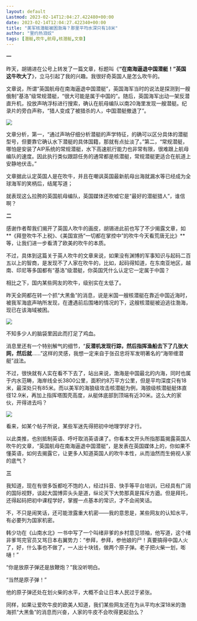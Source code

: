 ```yaml
---
layout: default
Lastmod: 2023-02-14T12:04:27.422480+00:00
date: 2023-02-14T12:04:27.422340+00:00
title: "美军核潜艇被困渤海？那里平均水深只有18米"
author: "里约热泪奴"
tags: [潜艇,吹牛,航母,核潜艇,文章]
---
```


**一**

昨天，胡锡进在公号上转发了一篇文章，标题叫《**“在南海逼退中国潜艇！”英国这牛吹大了**》，立马引起了我的兴趣。我很好奇英国人是怎么吹牛的。

文章说，所谓“英国航母在南海逼退中国潜艇”，英国海军当时的说法是探测到一艘俄制“基洛”级常规潜艇，“很大可能是属于中国的”。随后，英国海军出动一架反潜直升机，投放声呐浮标进行搜索，确认在航母编队以南20海里发现一艘潜艇。纪录片的旁白声称，“猎人变成了被猎杀的人，中国潜艇撤退了”。

![](https://images.weserv.nl/?url=https%3A//mmbiz.qpic.cn/mmbiz_jpg/RLelcVvuUDs9X4vSHNBbfoibiaMMTsnFKT32Fwh9uqiaLqdUIZ5A4KeGdv6ZIz4kyJicP1D87vqgIUCEIqCvSCRFwQ/640%3Fwx_fmt%3Djpeg%26wxfrom%3D5%26wx_lazy%3D1%26wx_co%3D1)

文章分析，第一，“通过声呐仔细分析潜艇的声学特征，的确可以区分具体的潜艇型号，但要靠它确认水下潜艇的具体国籍，那就有点扯淡了。”第二，“常规潜艇，哪怕是安装了AIP系统的常规潜艇，水下高速航行能力也非常有限，很难跟上航母编队的速度。因此执行类似跟踪任务的通常都是核潜艇，常规潜艇更适合在航道上安静地伏击。”

文章据此认定英国人是在吹牛，并且在嘲讽英国最新航母出海就漏水等已经成为全球海军的笑柄后，结尾写道；

就表现这么拉胯的英国航母编队，英国媒体还吹嘘它是“最好的潜艇猎人”，谁信啊？

**二**

感谢作者帮我们揭开了英国人吹牛的画皮，胡锡进此前也写了不少揭露文章，如**《拜登吹牛不上税》、《美国宣扬“一切都在掌控中”的吹牛今天看荒唐无比》**等，让我们进一步看清了欧美的吹牛的本质。

不过，具体到这篇关于英人吹牛的文章来说，如果没有渊博的军事知识与起码二百五以上的智商，是发现不了人家在吹牛的，比如，起码得知道，在东南亚地区，越南、印尼等多国都有“基洛”级潜艇，你英国凭什么认定它一定属于中国？

相比之下，国内某些网友的吹牛，级别实在太低了。

昨天全网都在转一个抓“大黑鱼”的消息，说是米国一艘核潜艇在靠近中国近海时，被我军海底声呐所发现，在遭遇前后围堵的情况的下，这艘核潜艇被迫逃往渤海，现已在该海域被困。

![](https://images.weserv.nl/?url=https%3A//mmbiz.qpic.cn/mmbiz_jpg/RLelcVvuUDs9X4vSHNBbfoibiaMMTsnFKT8xvUZMQOso4kiar7OGtEub8t4JuxykmM81Zr18dyIK6PkdSOFrdI10Q/640%3Fwx_fmt%3Djpeg%26wxfrom%3D5%26wx_lazy%3D1%26wx_co%3D1)

不知多少人的脑袋里因此而打足了鸡血。

消息里还有一个特别解气的细节，“**反潜机发现行踪，然后指挥渔船去下了几张大网，然后就**……”这样的灵感，我想一定来自于张召忠将军发明著名的“海带缠潜艇”战法。

不过，很快就有人实在看不下去了，站出来说，渤海是中国最北的内海，同时也属于内水范畴，海岸线全长3800公里，面积约8万平方公里，但是平均深度只有18米，最深处只有85米。而以美军的海狼级攻击核潜艇为例，海狼级核潜艇艇体直径12.9米，再加上指挥塔围壳高度，从艇体底部到顶端有近30米。这么大的家伙，开得进去吗？

![](https://images.weserv.nl/?url=https%3A//mmbiz.qpic.cn/mmbiz_jpg/438THibDT1nOF43a3LTAKqAu6N4Zp0R6TGHibWuymLEh4fxILhZ9vwMMwAw8ZhI8Lw5CemY30VicO2Mdfjg4NgxnQ/640%3Fwx_fmt%3Djpeg)

看来，如某个帖子所说，某些军迷先得把初中地理学好才行。

以此类推，也别抵制英语、呼吁取消英语课了。你看本文开头所指那篇揭露英国人吹牛的文章，“英国航母在南海逼退中国潜艇”，是发表在英国媒体上的，你如果不懂英语，如何去揭露它，让更多人知道英国人的吹牛本性，从而油然而生俯视人家的底气？

**三**

我知道，现在有很多饭都吃不饱的人，经过抖音、快手等平台培训，已经具有广阔的国际视野，谈起大国博弈头头是道，纵论天下大势那真是挥斥方遒。但是拜托，还得起码把初中课程学好，掌握一点基本的常识，才不会闹笑话。

不，不只是闹笑话，还可能泄露重大机密——我的意思是，某些网友的认知水平，有必要列为国家机密。

韩少功在《山南水北》一书中写了一个叫绪非爹的乡村意见领袖，他写道，这个绪非爹骂完官员又骂日本右翼势力：“参拜，参拜，参他娘的尸！真要搞得中国人火了，好，什么事也不做了，一人出十块钱，做两个原子弹。老子把火柴一划，嘭嗵！”

“你是放原子弹还是放鞭炮？”我没听明白。

“当然是原子弹！”

他的原子弹还处在划火柴的水平，大概不会让日本人民过于紧张。

同样，如果让爱吹牛皮的欧美人知道，我们某些网友还在为从平均水深18米的渤海抓“大黑鱼”的消息而兴奋，人家的牛皮不会吹得更起劲么？

